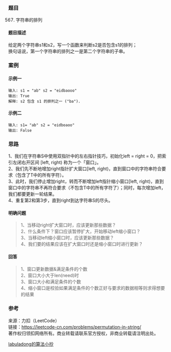 ### 题目

567. 字符串的排列

#### 题目描述

给定两个字符串s1和s2，写一个函数来判断s2是否包含s1的排列；  
换句话说，第一个字符串的排列之一是第二个字符串的子串。  


### 案例

#### 示例一

```示例一
输入: s1 = "ab" s2 = "eidbaooo"
输出: True
解释: s2 包含 s1 的排列之一 ("ba").
```

#### 示例二

```示例二
输入: s1= "ab" s2 = "eidboaoo"
输出: False
```

### 思路

1、我们在字符串S中使用双指针中的左右指针技巧，初始化left = right = 0，把索引左闭右开区间 [left, right) 称为一个「窗口」。  
2、我们先不断地增加right指针扩大窗口[left, right)，直到窗口中的字符串符合要求（包含了T中的所有字符）。  
3、此时，我们停止增加right，转而不断增加left指针缩小窗口[left, right)，直到窗口中的字符串不再符合要求（不包含T中的所有字符了）；同时，每次增加left，我们都要更新一轮结果。  
4、重复第2和第3步，直到right到达字符串S的尽头。  

#### 明确问题
>1、当移动right扩大窗口时，应该更新那些数据？  
>2、什么条件下？窗口应该暂停扩大，开始移动left缩小窗口？  
>3、当移动left缩小窗口时，应该更新那些数据？  
>4、我们要的结果应该在扩大窗口时还是缩小窗口时进行更新？

#### 回答
>1、窗口更新数据&满足条件的个数  
>2、窗口大小大于len(need)时    
>3、窗口大小和满足条件的个数  
>4、缩小窗口是校验如果满足条件的个数正好与要求的数据相等则求得想要的结果


### 参考

来源：力扣（LeetCode）  
链接：<https://leetcode-cn.com/problems/permutation-in-string/>  
著作权归领扣网络所有。商业转载请联系官方授权，非商业转载请注明出处。  

[labuladong的算法小抄](https://labuladong.gitbook.io/algo/di-ling-zhang-bi-du-xi-lie/hua-dong-chuang-kou-ji-qiao-jin-jie)
